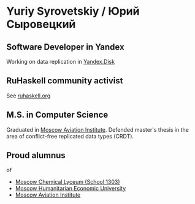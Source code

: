 # Yuriy Syrovetskiy / Юрий Сыровецкий

## Software Developer in Yandex

Working on data replication in [Yandex.Disk](https://disk.yandex.ru/)

## RuHaskell community activist

See [ruhaskell.org](https://ruhaskell.org)

## M.S. in Computer Science

Graduated in [Moscow Aviation Institute](http://mai.ru/).
Defended master's thesis in the area of conflict-free replicated data types
(CRDT).

## Proud alumnus

of

- [Moscow Chemical Lyceum (School 1303)](http://1303.ru)
- [Moscow Humanitarian Economic University](http://mgei.ru)
- [Moscow Aviation Institute](http://mai.ru/)
